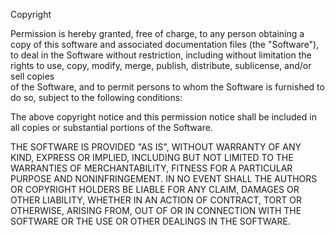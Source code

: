 Copyright <YEAR> <COPYRIGHT HOLDER>

Permission is hereby granted, free of charge, to any person obtaining a     
copy of this software and associated documentation files (the "Software"),     
to deal in the Software without restriction, including without limitation the     
rights to use, copy, modify, merge, publish, distribute, sublicense, and/or sell copies     
 of the Software, and to permit persons to whom the Software is furnished to do so, subject to the following conditions:

The above copyright notice and this permission notice shall be included in all copies or substantial portions of the Software.

THE SOFTWARE IS PROVIDED "AS IS", WITHOUT WARRANTY OF ANY KIND, EXPRESS OR IMPLIED, INCLUDING BUT NOT LIMITED TO THE WARRANTIES OF MERCHANTABILITY, FITNESS FOR A PARTICULAR PURPOSE AND NONINFRINGEMENT. IN NO EVENT SHALL THE AUTHORS OR COPYRIGHT HOLDERS BE LIABLE FOR ANY CLAIM, DAMAGES OR OTHER LIABILITY, WHETHER IN AN ACTION OF CONTRACT, TORT OR OTHERWISE, ARISING FROM, OUT OF OR IN CONNECTION WITH THE SOFTWARE OR THE USE OR OTHER DEALINGS IN THE SOFTWARE.
